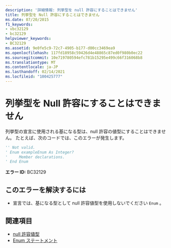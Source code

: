 ```yaml
---
description: '詳細情報: 列挙型を null 許容にすることはできません'
title: 列挙型を Null 許容にすることはできません
ms.date: 07/20/2015
f1_keywords:
- vbc32129
- bc32129
helpviewer_keywords:
- BC32129
ms.assetid: 9e0fe5c9-72c7-4905-b177-d00cc3469ea9
ms.openlocfilehash: 117fd18958c59426d4e48865c87ed0f980b0ec22
ms.sourcegitcommit: 10e719780594efc781b15295e499c66f316068b8
ms.translationtype: MT
ms.contentlocale: ja-JP
ms.lasthandoff: 02/14/2021
ms.locfileid: "100425777"
---
```

# <a name="enum-types-cannot-be-nullable"></a>列挙型を Null 許容にすることはできません

列挙型の宣言に使用される基になる型は、null 許容の値型にすることはできません。 たとえば、次のコードでは、このエラーが発生します。  
  
```vb  
'' Not valid.  
' Enum exampleEnum As Integer?  
'     Member declarations.  
' End Enum  
```  
  
 **エラー ID:** BC32129  
  
## <a name="to-correct-this-error"></a>このエラーを解決するには  
  
- 宣言では、基になる型として null 許容値型を使用しないでください `Enum` 。  
  
## <a name="see-also"></a>関連項目

- [null 許容値型](../programming-guide/language-features/data-types/nullable-value-types.md)
- [Enum ステートメント](../language-reference/statements/enum-statement.md)
